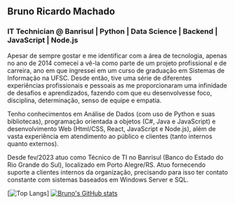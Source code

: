 ## Bruno Ricardo Machado
### IT Technician @ Banrisul | Python | Data Science | Backend | JavaScript | Node.js

Apesar de sempre gostar e me identificar com a área de tecnologia, apenas no ano de 2014 comecei a vê-la como parte de um projeto profissional e de carreira, ano em que ingressei em um curso de graduação em Sistemas de Informação na UFSC. 
Desde então, tive uma série de diferentes experiências profissionais e pessoais as me proporcionaram uma infinidade de desafios e aprendizados, fazendo com que eu desenvolvesse foco, disciplina, determinação, senso de equipe e empatia.

Tenho conhecimentos em Análise de Dados (com uso de Python e suas bibliotecas), programação orientada a objetos (C#, Java e JavaScript) e desenvolvimento Web (Html/CSS, React, JavaScript e Node.js), além de vasta experiência em atendimento ao público e clientes (tanto internos quanto externos).

Desde fev/2023 atuo como Técnico de TI no Banrisul (Banco do Estado do Rio Grande do Sul), localizado em Porto Alegre/RS. Atuo fornecendo suporte a clientes internos da organização, precisando para isso ter contato constante com sistemas baseados em Windows Server e SQL.

[![Top Langs](https://github-readme-stats-git-masterrstaa-rickstaa.vercel.app/api/top-langs/?username=brunorm86&show_icons=true&theme=synthwave)]
[![Bruno's GitHub stats](https://github-readme-stats.vercel.app/api?username=brunorm86&show_icons=true&theme=synthwave)](https://github.com/brunorm86/github-readme-stats)


